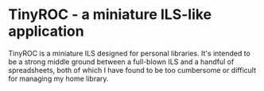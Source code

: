 # TinyROC - a miniature ILS-like application
TinyROC is a miniature ILS
designed for personal libraries.
It's intended to be a strong middle ground
between a full-blown ILS
and a handful of spreadsheets,
both of which I have found to be
too cumbersome or difficult
for managing my home library.
